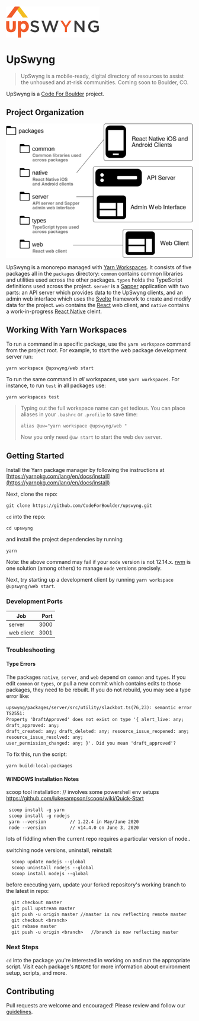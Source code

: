 ![UpSwyng Logo](./upswyng.svg)

# UpSwyng

> UpSwyng is a mobile-ready, digital directory of
> resources to assist the unhoused and at-risk communities.
> Coming soon to Boulder, CO.

UpSwyng is a [Code For Boulder](https://www.codeforboulder.org) project.

## Project Organization

![Project Organization Diagram](./upswyng-project-layout.svg)

UpSwyng is a monorepo managed with [Yarn Workspaces](https://classic.yarnpkg.com/en/docs/workspaces/). It consists of five
packages all in the `packages` directory: `common` contains common libraries and utilities used across the other packages.
`types` holds the TypeScript definitions used across the project. `server` is a [Sapper](https://sapper.svelte.dev/)
application with two parts: an API server which provides data to the UpSwyng clients, and an admin web interface which uses
the [Svelte](https://svelte.dev/) framework to create and modify data for the project. `web` contains the
[React](https://reactjs.org/) web client, and `native` contains a work-in-progress
[React Native](https://facebook.github.io/react-native/) cleint.

## Working With Yarn Workspaces

To run a command in a specific package, use the `yarn workspace` command from the project root.
For example, to start the web package development server run:

```console
yarn workspace @upswyng/web start
```

To run the same command in _all_ workspaces, use `yarn workspaces`. For instance, to run `test` in all packages use:

```console
yarn workspaces test
```

> Typing out the full workspace name can get tedious. You can place aliases in your `.bashrc`
> or `.profile` to save time:
>
> ```console
> alias @uw="yarn workspace @upswyng/web "
> ```
>
> Now you only need `@uw start` to start the web dev server.

## Getting Started

Install the Yarn package manager by following the instructions at
[https://yarnpkg.com/lang/en/docs/install](https://yarnpkg.com/lang/en/docs/install)

Next, clone the repo:

```
git clone https://github.com/CodeForBoulder/upswyng.git
```

`cd` into the repo:

```
cd upswyng
```

and install the project dependencies by running

```
yarn
```

Note: the above command may fail if your `node` version is not 12.14.x. [nvm](https://itnext.io/nvm-the-easiest-way-to-switch-node-js-environments-on-your-machine-in-a-flash-17babb7d5f1b#d594) is one solution
(among others) to manage `node` versions precisely.

Next, try starting up a development client by running `yarn workspace @upswyng/web start`.

### Development Ports

| Job        | Port |
| ---------- | ---: |
| server     | 3000 |
| web client | 3001 |

### Troubleshooting

#### Type Errors

The packages `native`, `server`, and `web` depend on `common` and `types`. If you edit
`common` or `types`, or pull a new commit which contains edits to those packages, they need to be rebuilt.
If you do not rebuild, you may see a type error like:

```
upswyng/packages/server/src/utility/slackbot.ts(76,23): semantic error TS2551:
Property 'DraftApproved' does not exist on type '{ alert_live: any; draft_approved: any;
draft_created: any; draft_deleted: any; resource_issue_reopened: any; resource_issue_resolved: any;
user_permission_changed: any; }'. Did you mean 'draft_approved'?
```

To fix this, run the script:

```
yarn build:local-packages
```

#### WINDOWS Installation Notes

 scoop tool installation:	// involves some powershell env setups
  https://github.com/lukesampson/scoop/wiki/Quick-Start

```
 scoop install -g yarn
 scoop install -g nodejs
 yarn --version			// 1.22.4 in May/June 2020
 node --version			// v14.4.0 on June 3, 2020
```
 lots of fiddling when the current repo requires a particular version of node..

 switching node versions, uninstall, reinstall:

```
  scoop update nodejs --global
  scoop uninstall nodejs --global
  scoop install nodejs --global
```
 before executing yarn,
 update your forked repository's working branch to the latest in repo:
```
  git checkout master
  git pull upstream master
  git push -u origin master	//master is now reflecting remote master
  git checkout <branch>
  git rebase master
  git push -u origin <branch>	//branch is now reflecting master
```

### Next Steps

`cd` into the package you're interested in working on and run the appropriate script. Visit each package's `README` for more
information about environment setup, scripts, and more.

## Contributing

Pull requests are welcome and encouraged! Please review and follow our [guidelines](CONTRIBUTING.md).
